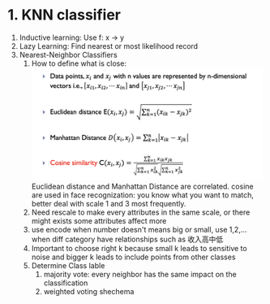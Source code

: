 # 1. KNN classifier
1. Inductive learning: Use f: x -> y
2. Lazy Learning: Find nearest or most likelihood record
3. Nearest-Neighbor Classifiers
   1. How to define what is close:
![alt text](image.png)
   Euclidean distance and Manhattan Distance are correlated.
   cosine are used in face recognization: you know what you want to match, better deal with scale
   1 and 3 most frequently.
   2. Need rescale to make every attributes in the same scale, or there might exists some attributes affect more
   3. use encode when number doesn't means big or small, use 1,2,... when diff category have relationships such as 收入高中低
   4. Important to choose right k because small k leads to sensitive to noise and bigger k leads to include points from other classes
   5. Determine Class lable
      1. majority vote: every neighbor has the same impact on the classification
      2. weighted voting shechema
